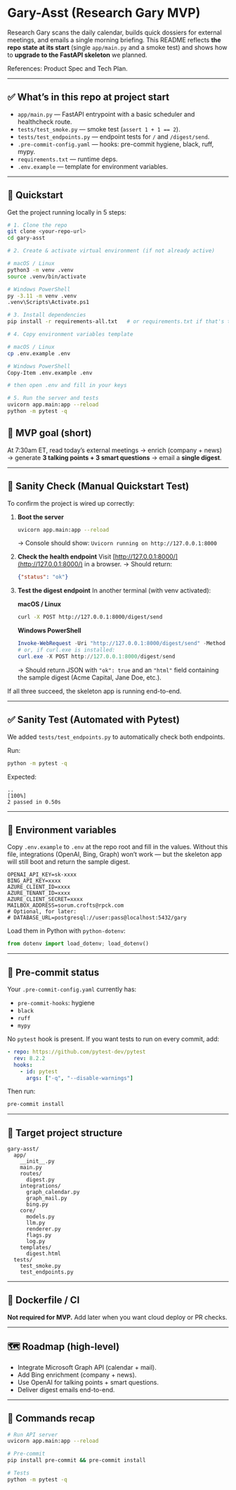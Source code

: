 # Gary-Asst (Research Gary MVP)

Research Gary scans the daily calendar, builds quick dossiers for external meetings, and emails a single morning briefing. This README reflects **the repo state at its start** (single `app/main.py` and a smoke test) and shows how to **upgrade to the FastAPI skeleton** we planned.

References: Product Spec and Tech Plan.

---

## ✅ What’s in this repo at project start

- `app/main.py` — FastAPI entrypoint with a basic scheduler and healthcheck route.
- `tests/test_smoke.py` — smoke test (`assert 1 + 1 == 2`).
- `tests/test_endpoints.py` — endpoint tests for `/` and `/digest/send`.
- `.pre-commit-config.yaml` — hooks: pre-commit hygiene, black, ruff, mypy.
- `requirements.txt` — runtime deps.
- `.env.example` — template for environment variables.

---

## 🚀 Quickstart

Get the project running locally in 5 steps:

```bash
# 1. Clone the repo
git clone <your-repo-url>
cd gary-asst

# 2. Create & activate virtual environment (if not already active)

# macOS / Linux
python3 -m venv .venv
source .venv/bin/activate

# Windows PowerShell
py -3.11 -m venv .venv
.venv\Scripts\Activate.ps1

# 3. Install dependencies
pip install -r requirements-all.txt   # or requirements.txt if that's the file present

# 4. Copy environment variables template

# macOS / Linux
cp .env.example .env

# Windows PowerShell
Copy-Item .env.example .env

# then open .env and fill in your keys

# 5. Run the server and tests
uvicorn app.main:app --reload
python -m pytest -q
```

## 🎯 MVP goal (short)

At 7:30am ET, read today’s external meetings → enrich (company + news) → generate **3 talking points + 3 smart questions** → email a **single digest**.

---

## 🚦 Sanity Check (Manual Quickstart Test)

To confirm the project is wired up correctly:

1. **Boot the server**
   ```bash
   uvicorn app.main:app --reload
   ```
   → Console should show: `Uvicorn running on http://127.0.0.1:8000`

2. **Check the health endpoint**
   Visit [http://127.0.0.1:8000/](http://127.0.0.1:8000/) in a browser.
   → Should return:
   ```json
   {"status": "ok"}
   ```

3. **Test the digest endpoint**
   In another terminal (with venv activated):

   **macOS / Linux**
   ```bash
   curl -X POST http://127.0.0.1:8000/digest/send
   ```

   **Windows PowerShell**
   ```powershell
   Invoke-WebRequest -Uri "http://127.0.0.1:8000/digest/send" -Method POST
   # or, if curl.exe is installed:
   curl.exe -X POST http://127.0.0.1:8000/digest/send
   ```

   → Should return JSON with `"ok": true` and an `"html"` field containing the sample digest (Acme Capital, Jane Doe, etc.).

If all three succeed, the skeleton app is running end-to-end.

---

## ✅ Sanity Test (Automated with Pytest)

We added `tests/test_endpoints.py` to automatically check both endpoints.

Run:
```bash
python -m pytest -q
```

Expected:
```
..                                                                   [100%]
2 passed in 0.50s
```

---

## 🔑 Environment variables

Copy `.env.example` to `.env` at the repo root and fill in the values.
Without this file, integrations (OpenAI, Bing, Graph) won’t work — but the skeleton app will still boot and return the sample digest.

```env
OPENAI_API_KEY=sk-xxxx
BING_API_KEY=xxxx
AZURE_CLIENT_ID=xxxx
AZURE_TENANT_ID=xxxx
AZURE_CLIENT_SECRET=xxxx
MAILBOX_ADDRESS=sorum.crofts@rpck.com
# Optional, for later:
# DATABASE_URL=postgresql://user:pass@localhost:5432/gary
```

Load them in Python with `python-dotenv`:
```python
from dotenv import load_dotenv; load_dotenv()
```

---

## 🧹 Pre-commit status

Your `.pre-commit-config.yaml` currently has:
- `pre-commit-hooks`: hygiene
- `black`
- `ruff`
- `mypy`

No `pytest` hook is present. If you want tests to run on every commit, add:

```yaml
- repo: https://github.com/pytest-dev/pytest
  rev: 8.2.2
  hooks:
    - id: pytest
      args: ["-q", "--disable-warnings"]
```

Then run:
```bash
pre-commit install
```

---

## 📂 Target project structure

```
gary-asst/
  app/
    __init__.py
    main.py
    routes/
      digest.py
    integrations/
      graph_calendar.py
      graph_mail.py
      bing.py
    core/
      models.py
      llm.py
      renderer.py
      flags.py
      log.py
    templates/
      digest.html
  tests/
    test_smoke.py
    test_endpoints.py
```

---

## 🐳 Dockerfile / CI

**Not required for MVP.** Add later when you want cloud deploy or PR checks.

---

## 🗺️ Roadmap (high-level)
- Integrate Microsoft Graph API (calendar + mail).
- Add Bing enrichment (company + news).
- Use OpenAI for talking points + smart questions.
- Deliver digest emails end-to-end.
---

## 🧭 Commands recap

```bash
# Run API server
uvicorn app.main:app --reload

# Pre-commit
pip install pre-commit && pre-commit install

# Tests
python -m pytest -q
```

